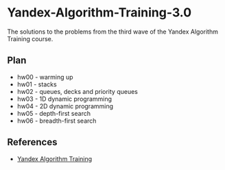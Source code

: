 # Yandex-Algorithm-Training-3.0

The solutions to the problems from the third wave of the Yandex Algorithm Training course.

## Plan

* hw00 - warming up
* hw01 - stacks
* hw02 - queues, decks and priority queues
* hw03 - 1D dynamic programming
* hw04 - 2D dynamic programming
* hw05 - depth-first search
* hw06 - breadth-first search

## References

* [Yandex Algorithm Training](https://yandex.ru/yaintern/algorithm-training)
